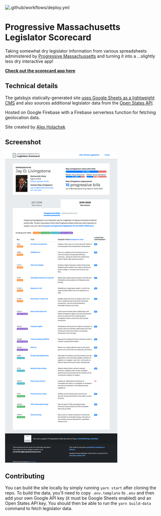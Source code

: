 ![.github/workflows/deploy.yml](https://github.com/ProgressiveMass/legislator-scorecard/workflows/.github/workflows/deploy.yml/badge.svg?branch=master)

# Progressive Massachusetts Legislator Scorecard

Taking somewhat dry legislator information from various spreadsheets administered by [Progressive Massachussetts](https://www.progressivemass.com/) and turning it into a ...slightly less dry interactive app!

[**Check out the scorecard app here**](http://scorecard.progressivemass.com)

## Technical details

The gatsbyjs statically-generated site [uses Google Sheets as a lightweight CMS](https://docs.google.com/spreadsheets/d/17SfLTsqLaoBG8WE5vKHmBY_J6Iz1IFKThm_wAqsHZdg) and also sources additional legislator data from the [Open States API](https://docs.openstates.org/en/latest/api/v2/).

Hosted on Google Firebase with a Firebase serverless function for fetching geolocation data.

Site created by [Alex Holachek](https://github.com/aholachek)

## Screenshot

![screenshot of the scorecard](./screenshot.png)

## Contributing

You can build the site locally by simply running `yarn start` after cloning the repo. To build the data, you'll need to copy `.env.template` to `.env` and then add your own Google API key (it must be Google Sheets enabled) and an Open States API key. You should then be able to run the `yarn build-data` command to fetch legislator data.


